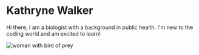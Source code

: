# Kathryne Walker

Hi there, I am a biologist with a background in public health. I'm new to the coding world and am excited to learn!

![woman with bird of prey](https://avatars.githubusercontent.com/u/143525656?v=4)

